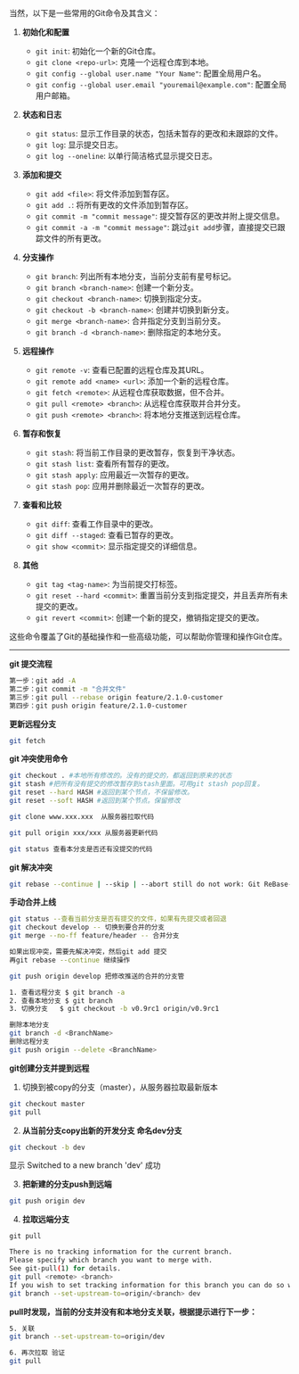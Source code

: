 当然，以下是一些常用的Git命令及其含义：

1. **初始化和配置**
   - `git init`: 初始化一个新的Git仓库。
   - `git clone <repo-url>`: 克隆一个远程仓库到本地。
   - `git config --global user.name "Your Name"`: 配置全局用户名。
   - `git config --global user.email "youremail@example.com"`: 配置全局用户邮箱。

2. **状态和日志**
   - `git status`: 显示工作目录的状态，包括未暂存的更改和未跟踪的文件。
   - `git log`: 显示提交日志。
   - `git log --oneline`: 以单行简洁格式显示提交日志。

3. **添加和提交**
   - `git add <file>`: 将文件添加到暂存区。
   - `git add .`: 将所有更改的文件添加到暂存区。
   - `git commit -m "commit message"`: 提交暂存区的更改并附上提交信息。
   - `git commit -a -m "commit message"`: 跳过`git add`步骤，直接提交已跟踪文件的所有更改。

4. **分支操作**
   - `git branch`: 列出所有本地分支，当前分支前有星号标记。
   - `git branch <branch-name>`: 创建一个新分支。
   - `git checkout <branch-name>`: 切换到指定分支。
   - `git checkout -b <branch-name>`: 创建并切换到新分支。
   - `git merge <branch-name>`: 合并指定分支到当前分支。
   - `git branch -d <branch-name>`: 删除指定的本地分支。

5. **远程操作**
   - `git remote -v`: 查看已配置的远程仓库及其URL。
   - `git remote add <name> <url>`: 添加一个新的远程仓库。
   - `git fetch <remote>`: 从远程仓库获取数据，但不合并。
   - `git pull <remote> <branch>`: 从远程仓库获取并合并分支。
   - `git push <remote> <branch>`: 将本地分支推送到远程仓库。

6. **暂存和恢复**
   - `git stash`: 将当前工作目录的更改暂存，恢复到干净状态。
   - `git stash list`: 查看所有暂存的更改。
   - `git stash apply`: 应用最近一次暂存的更改。
   - `git stash pop`: 应用并删除最近一次暂存的更改。

7. **查看和比较**
   - `git diff`: 查看工作目录中的更改。
   - `git diff --staged`: 查看已暂存的更改。
   - `git show <commit>`: 显示指定提交的详细信息。

8. **其他**
   - `git tag <tag-name>`: 为当前提交打标签。
   - `git reset --hard <commit>`: 重置当前分支到指定提交，并且丢弃所有未提交的更改。
   - `git revert <commit>`: 创建一个新的提交，撤销指定提交的更改。

这些命令覆盖了Git的基础操作和一些高级功能，可以帮助你管理和操作Git仓库。









---



**git 提交流程**

```sh
第一步：git add -A
第二步：git commit -m "合并文件"
第三步：git pull --rebase origin feature/2.1.0-customer
第四步：git push origin feature/2.1.0-customer
```







**更新远程分支**

```sh
git fetch 
```

 

**git 冲突使用命令**

```sh
git checkout . #本地所有修改的。没有的提交的，都返回到原来的状态
git stash #把所有没有提交的修改暂存到stash里面。可用git stash pop回复。
git reset --hard HASH #返回到某个节点，不保留修改。
git reset --soft HASH #返回到某个节点。保留修改
```



```sh
git clone www.xxx.xxx  从服务器拉取代码
```

```sh
git pull origin xxx/xxx 从服务器更新代码
```

```sh
git status 查看本分支是否还有没提交的代码
```





**git 解决冲突**



```sh
git rebase --continue | --skip | --abort still do not work: Git ReBase-继续-跳过-中止仍然不工作：
```





**手动合并上线** 

 

```sh
git status --查看当前分支是否有提交的文件，如果有先提交或者回退
git checkout develop -- 切换到要合并的分支
git merge --no-ff feature/header -- 合并分支
```

```sh
如果出现冲突，需要先解决冲突，然后git add 提交
再git rebase --continue 继续操作
```

```sh
git push origin develop 把修改推送的合并的分支管
```

 

```sh
1. 查看远程分支 $ git branch -a
2. 查看本地分支 $ git branch
3. 切换分支   $ git checkout -b v0.9rc1 origin/v0.9rc1
```





```sh
删除本地分支
git branch -d <BranchName>
删除远程分支
git push origin --delete <BranchName>
```

 

**git创建分支并提到远程**

1. 切换到被copy的分支（master），从服务器拉取最新版本

  ```sh
  git checkout master
  git pull
  ```

  

 

2. **从当前分支copy出新的开发分支 命名dev分支**

  ```sh
  git checkout -b dev
  ```

  

 

显示 Switched to a new branch 'dev' 成功

 

3. **把新建的分支push到远端**

  ```sh
  git push origin dev
  ```

  

 

4. **拉取远端分支**

  ```
  git pull
  ```

 

```sh
There is no tracking information for the current branch.
Please specify which branch you want to merge with.
See git-pull(1) for details.
git pull <remote> <branch>
If you wish to set tracking information for this branch you can do so with:
git branch --set-upstream-to=origin/<branch> dev
```

 

**pull时发现，当前的分支并没有和本地分支关联，根据提示进行下一步：**

```sh
5. 关联
git branch --set-upstream-to=origin/dev
```

```sh
6. 再次拉取 验证
git pull
```

